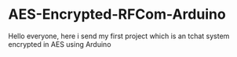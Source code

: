 # AES-Encrypted-RFCom-Arduino
Hello everyone, here i send my first project which is an tchat system encrypted in AES using Arduino
